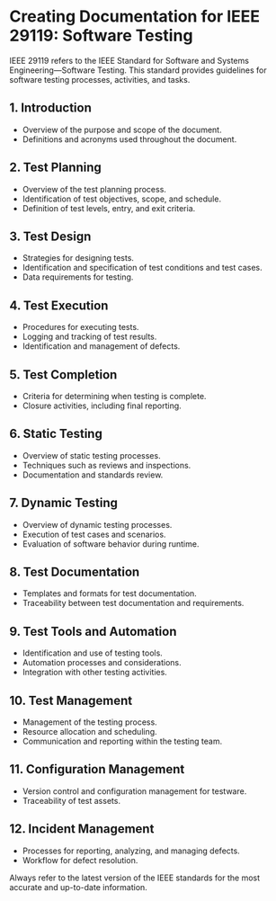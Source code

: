 # Creating Documentation for IEEE 29119: Software Testing

IEEE 29119 refers to the IEEE Standard for Software and Systems Engineering—Software Testing. This standard provides guidelines for software testing processes, activities, and tasks.

## 1. Introduction

- Overview of the purpose and scope of the document.
- Definitions and acronyms used throughout the document.

## 2. Test Planning

- Overview of the test planning process.
- Identification of test objectives, scope, and schedule.
- Definition of test levels, entry, and exit criteria.

## 3. Test Design

- Strategies for designing tests.
- Identification and specification of test conditions and test cases.
- Data requirements for testing.

## 4. Test Execution

- Procedures for executing tests.
- Logging and tracking of test results.
- Identification and management of defects.

## 5. Test Completion

- Criteria for determining when testing is complete.
- Closure activities, including final reporting.

## 6. Static Testing

- Overview of static testing processes.
- Techniques such as reviews and inspections.
- Documentation and standards review.

## 7. Dynamic Testing

- Overview of dynamic testing processes.
- Execution of test cases and scenarios.
- Evaluation of software behavior during runtime.

## 8. Test Documentation

- Templates and formats for test documentation.
- Traceability between test documentation and requirements.

## 9. Test Tools and Automation

- Identification and use of testing tools.
- Automation processes and considerations.
- Integration with other testing activities.

## 10. Test Management

- Management of the testing process.
- Resource allocation and scheduling.
- Communication and reporting within the testing team.

## 11. Configuration Management

- Version control and configuration management for testware.
- Traceability of test assets.

## 12. Incident Management

- Processes for reporting, analyzing, and managing defects.
- Workflow for defect resolution.

Always refer to the latest version of the IEEE standards for the most accurate and up-to-date information.
